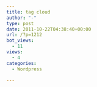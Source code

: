 ```yaml
---
title: tag cloud
author: "-"
type: post
date: 2011-10-22T04:38:40+00:00
url: /?p=1212
bot_views:
  - 11
views:
  - 4
categories:
  - Wordpress

---
```

<?php wp_tag_cloud( $args ); ?>